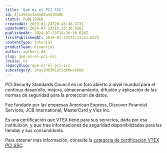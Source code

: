 ```yaml
---
title: 'Qué es el PCI SSC'
id: 4jo3Vkox3amSO2w4qIWa0E
status: PUBLISHED
createdAt: 2019-01-24T20:45:48.373Z
updatedAt: 2024-07-23T15:26:30.020Z
publishedAt: 2024-07-23T15:26:30.020Z
firstPublishedAt: 2019-01-24T22:12:41.627Z
contentType: tutorial
productTeam: Financial
author: authors_84
slug: que-es-el-pci-ssc
locale: es
legacySlug: que-es-el-pci-ssc
subcategory: 2Xay1NOZKE2CSqKMwckOm8
---
```


PCI Security Standards Council es un foro abierto a nivel mundial para el continuo desarrollo, mejora, almacenamiento, difusión y aplicación de las normas de seguridad para la protección de datos.

Fue fundado por las empresas American Express, Discover Financial Services, JCB International, MasterCard y Visa Inc.

Es una certificación que VTEX tiene para sus servicios, dada por esa instituición, y que trae informaciones de seguridad disponibilizadas para las tiendas y sus consumidores. 

Para obtener más información, consulte la [categoría de certificación VTEX PCI SSC](https://vtex.com/mx-es/compliance/certifications/).
